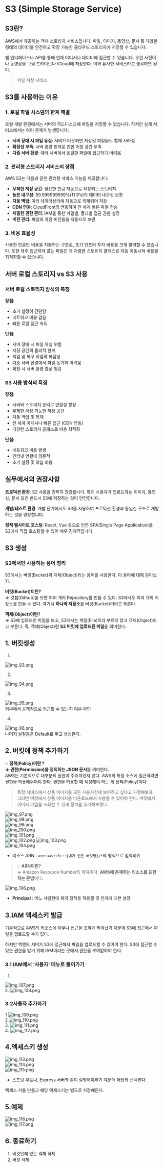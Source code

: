 # S3 (Simple Storage Service)

## S3란?

AWS에서 제공하는 객체 스토리지 서비스입니다. 파일, 이미지, 동영상, 문서 등 다양한 형태의 데이터를 안전하고 확장 가능한 클라우드 스토리지에 저장할 수 있습니다.   
  
웹 인터페이스나 API를 통해 언제 어디서나 데이터에 접근할 수 있습니다. 우린 사진이나 동영상을 구글 드라이브나 iCloud에 저장한다. 이와 유사한 서비스라고 생각하면 된다.  
  
> 파일 저장 서비스
  
  

## S3를 사용하는 이유

### 1. 로컬 파일 시스템의 한계 해결

로컬 개발 환경에서는 서버의 하드디스크에 파일을 저장할 수 있습니다. 하지만 실제 서비스에서는 여러 문제가 발생합니다:

- **서버 장애 시 파일 유실**: 서버가 다운되면 저장된 파일들도 함께 사라짐
- **확장성 부족**: 서버 용량 한계로 인한 저장 공간 부족
- **다중 서버 환경**: 여러 서버에서 동일한 파일에 접근하기 어려움

### 2. 관리형 스토리지 서비스의 장점

AWS S3는 다음과 같은 관리형 서비스 기능을 제공합니다:

- **무제한 저장 공간**: 필요한 만큼 자동으로 확장되는 스토리지
- **높은 내구성**: 99.999999999%(11 9's)의 데이터 내구성 보장
- **자동 백업**: 여러 데이터센터에 자동으로 복제되어 저장
- **CDN 연동**: CloudFront와 연동하여 전 세계 빠른 파일 전송
- **세밀한 권한 관리**: IAM을 통한 파일별, 폴더별 접근 권한 설정
- **버전 관리**: 파일의 이전 버전들을 자동으로 보관

### 3. 비용 효율성

사용한 만큼만 비용을 지불하는 구조로, 초기 인프라 투자 비용을 크게 절약할 수 있습니다. 또한 자주 접근하지 않는 파일은 더 저렴한 스토리지 클래스로 자동 이동시켜 비용을 최적화할 수 있습니다.

## 서버 로컬 스토리지 vs S3 사용

### 서버 로컬 스토리지 방식의 특징

**장점:**

- 초기 설정이 간단함
- 네트워크 비용 없음
- 빠른 로컬 접근 속도

**단점:**

- 서버 장애 시 파일 유실 위험
- 저장 공간의 물리적 한계
- 백업 및 복구 작업의 복잡성
- 다중 서버 환경에서 파일 동기화 어려움
- 확장 시 서버 용량 증설 필요

### S3 사용 방식의 특징

**장점:**

- 서버와 스토리지 분리로 안정성 향상
- 무제한 확장 가능한 저장 공간
- 자동 백업 및 복제
- 전 세계 어디서나 빠른 접근 (CDN 연동)
- 다양한 스토리지 클래스로 비용 최적화

**단점:**

- 네트워크 비용 발생
- 인터넷 연결에 의존적
- 초기 설정 및 학습 비용

## 실무에서의 권장사항

**프로덕션 환경**: S3 사용을 강력히 권장합니다. 특히 사용자가 업로드하는 이미지, 동영상, 문서 등은 반드시 S3에 저장하는 것이 안전합니다.

**개발/테스트 환경**: 개발 단계에서도 S3를 사용하여 프로덕션 환경과 동일한 구조로 개발하는 것을 권장합니다.

**정적 웹사이트 호스팅**: React, Vue 등으로 만든 SPA(Single Page Application)를 S3에서 직접 호스팅할 수 있어 매우 경제적입니다.

## S3 생성

### S3에서만 사용하는 용어 정리

S3에서는 버킷(Bucket)과 객체(Object)라는 용어를 사용한다. 이 용어에 대해 알아보자.

**버킷(Bucket)이란?**  
⇒ 깃헙(Github)을 보면 여러 개의 Repository를 만들 수 있다. S3에서도 여러 개의 저장소를 만들 수 있다. 여기서 **하나의 저장소**를 버킷(Bucket)이라고 부른다.

**객체(Object)이란?**  
⇒ S3에 업로드한 파일을 보고, S3에서는 파일(File)이라 부르지 않고 객체(Object)라고 부른다. 즉, 객체(Object)란 **S3 버킷에 업로드된 파일**을 의미한다.  
  
## 1. 버킷생성
1.
![img_93.png](../img/img_93.png)
  
2.
![img_94.png](../img/img_94.png)
  
3.
![img_95.png](../img/img_95.png)  
외부에서 공개적으로 접근할 수 있는지 여부 확인  
  
4.
![img_96.png](../img/img_96.png)  
나머지 설절등은 Default로 두고 생성한다.  

## 2. 버킷에 정책 추가하기

💡 **정책(Policy)이란 ?  
⇒ 권한(Permission)을 정의하는 JSON 문서**를 의미한다.   
AWS는 기본적으로 대부분의 권한이 주어져있지 않다. AWS의 특정 소스에 접근하려면 권한을 허용해주어야 한다. 권한을 허용할 때 작성해야 하는 게 정책(Policy)이다.


> 특정 서비스에서 상품 이미지를 모든 사용자한테 보여주고 싶다고 가정해보자. 그러면 버킷에서 상품 이미지를 다운로드해서 사용할 수 있어야 한다. 버킷에서 이미지 파일을 조회할 수 있게 정책을 추가해보겠다.
>
  
![img_97.png](../img/img_97.png)  
![img_98.png](../img/img_98.png)  
![img_99.png](../img/img_99.png)  
![img_100.png](../img/img_100.png)  
![img_101.png](../img/img_101.png)  
![img_102.png](../img/img_102.png)
![img_103.png](../img/img_103.png)  
![img_104.png](../img/img_104.png)
- 리소스 ARN : `arn:aws:s3:::{내가 만든 버킷명}/*`의 형식으로 입력하기  
> 💡 **ARN이란?**  
> ⇒ Amazon Resource Number의 약자이다. **AWS에 존재하는 리소스를 표현하는 문법**이다.  
> 
![img_106.png](../img/img_106.png)  
- **Principal** : 어느 사람한테 위의 정책을 허용할 것 인지에 대한 설정  
  
## 3.IAM 액세스키 발급
기본적으로 AWS의 리소스에 아무나 접근을 못하게 막아놨기 때문에 S3에 접근해서 파일을 업로드할 수가 없다.   
  
하지만 백엔드 서버가 S3에 접근해서 파일을 업로드할 수 있어야 한다. S3에 접근할 수 있는 권한을 받기 위해 IAM이라는 곳에서 권한을 부여받아야 한다.  
  
### 3.1 IAM에서 ‘사용자’ 메뉴로 들어가기
1.
![img_107.png](../img/img_107.png)  
2.
![img_108.png](../img/img_108.png)  
### 3.2사용자 추가하기  

1 
![img_109.png](../img/img_109.png)  
2
![img_110.png](../img/img_110.png)  
3.
![img_111.png](../img/img_111.png)  
4.
![img_112.png](../img/img_112.png)  
  
## 4.엑세스키 생성  

![img_113.png](../img/img_113.png)  
![img_114.png](../img/img_114.png)  
![img_115.png](../img/img_115.png)  
- 스프링 부트나, Express 서버와 같이 실행해야하기 떄문에 해당키 선택한다.  
  
엑세스 키를 만들고 해당 엑세스키는 별도로 저장해둔다.  
  
## 5.예제
![img_116.png](../img/img_116.png)  
![img_117.png](../img/img_117.png)  
  
## 6. 종료하기
1. 버킷안에 있는 객체 삭제
2. 버킷 삭제